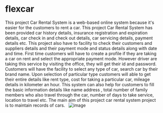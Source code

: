# flexcar
This project Car Rental System is a web-based online system because it's easier for the customers to rent a car.
This project Car Rental System has been provided car history details, insurance registration and expiration details, car check in and check out details, car servicing details, payment details etc. This project also have to facility to check their customers and suppliers details and their payment mode and status details along with date and time. First time customers will have to create a profile if they are taking a car on rent and select the appropriate payment mode. 
However driver are taking this service by visiting the office, they will get their id and password. Customers will have the facility to select any type of car, search car by their brand name. Upon selection of particular type customers will able to get their entire details like rent type, cost for taking a particular car, mileage details in kilometer an hour. This system can also help for customers to fill the basic information details like name address , total number of family members who also travel through the car, number of days to take service, location to travel etc. The main aim of this project car rental system project is to maintain records of cars.
 
![image](https://github.com/user-attachments/assets/9f1554fd-628e-4266-bdcf-70d832f86257)
